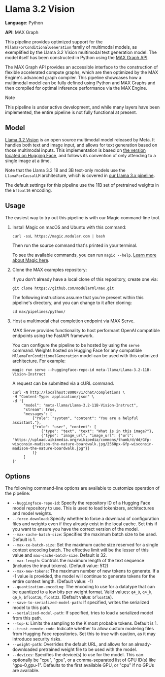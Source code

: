 # Llama 3.2 Vision

**Language:** Python

**API**: MAX Graph

This pipeline provides optimized support for the
`MllamaForConditionalGeneration` family of multimodal models, as exemplified
by the Llama 3.2 Vision multimodal text generation model. The model itself has
been constructed in Python using the
[MAX Graph API](https://docs.modular.com/max/graph/).

The MAX Graph API provides an accessible interface to the construction of
flexible accelerated compute graphs, which are then optimized by the MAX
Engine's advanced graph compiler. This pipeline showcases how a multimodal
model can be fully defined using Python and MAX Graphs and then compiled for
optimal inference performance via the MAX Engine.

> [!NOTE]
> This pipeline is under active development, and while many layers have been
> implemented, the entire pipeline is not fully functional at present.

## Model

[Llama 3.2 Vision](https://ai.meta.com/blog/llama-3-2-connect-2024-vision-edge-mobile-devices/)
is an open source multimodal model released by Meta. It handles both text and
image input, and allows for text generation based on those multimodal inputs.
This implementation is based on
[the version located on Hugging Face](https://huggingface.co/blog/llama32), and
follows its convention of only attending to a single image at a time.

Note that the Llama 3.2 1B and 3B text-only models use the `LlamaForCausalLM`
architecture, which is covered in [our Llama 3.x pipeline](../llama3/).

The default settings for this pipeline use the 11B set of pretrained weights in
the `bfloat16` encoding.

## Usage

The easiest way to try out this pipeline is with our Magic command-line tool.

1. Install Magic on macOS and Ubuntu with this command:

   ```shell
   curl -ssL https://magic.modular.com | bash
   ```

   Then run the source command that's printed in your terminal.

   To see the available commands, you can run `magic --help`.
   [Learn more about Magic here](https://docs.modular.com/magic).

2. Clone the MAX examples repository:

   If you don't already have a local clone of this repository, create one via:

   ```shell
   git clone https://github.com/modularml/max.git
   ```

   The following instructions assume that you're present within this pipeline's
   directory, and you can change to it after cloning:

   ```shell
   cd max/pipelines/python/
   ```

3. Host a multimodal chat completion endpoint via MAX Serve.

   MAX Serve provides functionality to host performant OpenAI compatible
   endpoints using the FastAPI framework.

   You can configure the pipeline to be hosted by using the `serve` command.
   Weights hosted on Hugging Face for any compatible
   `MllamaForConditionalGeneration` model can be used with this optimized
   architecture. For example:

   ```shell
   magic run serve --huggingface-repo-id meta-llama/Llama-3.2-11B-Vision-Instruct
   ```

   A request can be submitted via a cURL command.

   ```shell
   curl -N http://localhost:8000/v1/chat/completions \
   -H "Content-Type: application/json" \
   -d '{
        "model": "meta-llama/Llama-3.2-11B-Vision-Instruct",
        "stream": true,
        "messages": [
            {"role": "system", "content": "You are a helpful assistant."},
            {"role": "user", "content": [
                {"type": "text", "text": "What is in this image?"},
                {"type": "image_url", "image_url": {"url": "https://upload.wikimedia.org/wikipedia/commons/thumb/d/dd/Gfp-wisconsin-madison-the-nature-boardwalk.jpg/2560px-Gfp-wisconsin-madison-the-nature-boardwalk.jpg"}}
            ]}
        ]
   }'
   ```

## Options

The following command-line options are available to customize operation of the
pipeline:

- `--huggingface-repo-id`: Specify the repository ID of a Hugging Face model
  repository to use. This is used to load tokenizers, architectures and model
  weights.
- `--force-download`: Specify whether to force a download of configuration
  files and weights even if they already exist in the local cache. Set this
  if you want to ensure you have the correct version of the model.
- `--max-cache-batch-size`: Specifies the maximum batch size to be used.
  Default is 1.
- `--max-ce-batch-size`: Set the maximum cache size reserved for a single
  context encoding batch. The effective limit will be the lesser of this value
  and `max-cache-batch-size`.
  Default is 32.
- `--max-length`: Controls the maximum length of the text sequence
  (includes the input tokens).
  (Default value: 512)
- `--max-new-tokens`: The maximum number of new tokens to generate. If a -1
  value is provided, the model will continue to generate tokens for the entire
  context length. (Default value: -1)
- `--quantization-encoding`: The encoding to use for a datatype that can be
  quantized to a low bits per weight format.
  Valid values: `q4_0`, `q4_k`, `q6_k`, `bfloat16`, `float32`.
  (Default value: `bfloat16`).
- `--save-to-serialized-model-path`: If specified, writes the serialized model
  to this path.
- `--serialized-model-path`: If specified, tries to load a serialized model
  from this path.
- `--top-k`: Limits the sampling to the K most probable tokens. Default is 1.
- `--trust-remote-code`: Indicate whether to allow custom modeling files from
  Hugging Face repositories. Set this to true with caution, as it may
  introduce security risks.
- `--weight-path`: Overrides the default URL, and allows for an
  already-downloaded pretrained weight file to be used with the model.
- `--devices`: Specifies the device(s) to use for the model. This can optionally
  be "cpu", "gpu", or a comma-separated list of GPU ID(s) like "gpu-0,gpu-1".
  Defaults to the first available GPU, or "cpu" if no GPUs are available.
